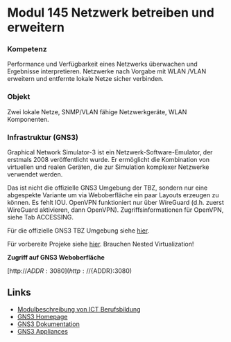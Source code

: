 # Modul 145 Netzwerk betreiben und erweitern

### Kompetenz

Performance und Verfügbarkeit eines Netzwerks überwachen und Ergebnisse interpretieren. Netzwerke nach Vorgabe mit WLAN /VLAN erweitern und entfernte lokale Netze sicher verbinden.

### Objekt

Zwei lokale Netze, SNMP/VLAN fähige Netzwerkgeräte, WLAN Komponenten.

### Infrastruktur (GNS3)

Graphical Network Simulator-3 ist ein Netzwerk-Software-Emulator, der erstmals 2008 veröffentlicht wurde. Er ermöglicht die Kombination von virtuellen und realen Geräten, die zur Simulation komplexer Netzwerke verwendet werden.

Das ist nicht die offizielle GNS3 Umgebung der TBZ, sondern nur eine abgespekte Variante um via Weboberfläche ein paar Layouts erzeugen zu können. Es fehlt IOU. OpenVPN funktioniert nur über WireGuard (d.h. zuerst WireGuard aktivieren, dann OpenVPN). Zugriffsinformationen für OpenVPN, siehe Tab ACCESSING.

Für die offizielle GNS3 TBZ Umgebung siehe [hier](https://gitlab.com/ch-tbz-it/Stud/allgemein/tbzcloud-gns3).

Für vorbereite Projeke siehe [hier](https://github.com/mc-b/lerngns3/tree/main/projects#gns3-projekte). Brauchen Nested Virtualization!

**Zugriff auf GNS3 Weboberfläche**

  [http://${ADDR}:3080](http://${ADDR}:3080)
  
## Links

* [Modulbeschreibung von ICT Berufsbildung](https://www.modulbaukasten.ch/module/145/3/de-DE?title=Netzwerk-betreiben-und-erweitern)
* [GNS3 Homepage](https://www.gns3.com/)
* [GNS3 Dokumentation](https://docs.gns3.com/docs/)
* [GNS3 Appliances](https://gns3.com/marketplace/appliances)

